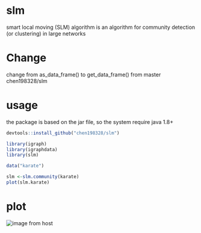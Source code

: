 # slm
smart local moving (SLM) algorithm is an algorithm for community detection (or clustering) in large networks

#  Change
change from as_data_frame() to get_data_frame() from master chen198328/slm

# usage

the package is based on the jar file, so the system require java 1.8+ 

```r
devtools::install_github("chen198328/slm")

library(igraph)
library(igraphdata)
library(slm)

data("karate")

slm <-slm.community(karate)
plot(slm.karate)
```

# plot
![image from host](http://ludowaltman.nl/slm/network.png)
